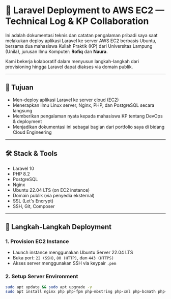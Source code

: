 # 🚀 Laravel Deployment to AWS EC2 — Technical Log & KP Collaboration

Ini adalah dokumentasi teknis dan catatan pengalaman pribadi saya saat melakukan deploy aplikasi Laravel ke server AWS EC2 berbasis Ubuntu, bersama dua mahasiswa Kuliah Praktik (KP) dari Universitas Lampung (Unila), jurusan Ilmu Komputer: **Rofiq** dan **Naura**.

Kami bekerja kolaboratif dalam menyusun langkah-langkah dari provisioning hingga Laravel dapat diakses via domain publik.

---

## 🎯 Tujuan

- Men-deploy aplikasi Laravel ke server cloud (EC2)
- Menerapkan ilmu Linux server, Nginx, PHP, dan PostgreSQL secara langsung
- Memberikan pengalaman nyata kepada mahasiswa KP tentang DevOps & deployment
- Menjadikan dokumentasi ini sebagai bagian dari portfolio saya di bidang Cloud Engineering

---

## 🛠️ Stack & Tools

- Laravel 10
- PHP 8.2
- PostgreSQL
- Nginx
- Ubuntu 22.04 LTS (on EC2 instance)
- Domain publik (via penyedia eksternal)
- SSL (Let's Encrypt)
- SSH, Git, Composer

---

## 🔧 Langkah-Langkah Deployment

### 1. Provision EC2 Instance
- Launch instance menggunakan Ubuntu Server 22.04 LTS
- Buka port: `22 (SSH)`, `80 (HTTP)`, dan `443 (HTTPS)`
- Akses server menggunakan SSH via keypair `.pem`

### 2. Setup Server Environment
```bash
sudo apt update && sudo apt upgrade -y
sudo apt install nginx php php-fpm php-mbstring php-xml php-bcmath php-curl php-pgsql unzip curl git composer -y

